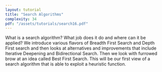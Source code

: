 ```yaml
---
layout: tutorial
title: "Search Algorithms"
complexity: 34
pdf: "/assets/tutorials/search16.pdf"
---
```

What is a search algorithm? What job does it do and where can it be applied? We introduce various flavors of Breadth First Search and Depth First search and then looks at alternatives and improvements that include Iterative Deepening and Bidirectional Search. Then we look with furrowed brow at an idea called Best First Search. This will be our first view of a search algorithm that is able to exploit a heuristic function.